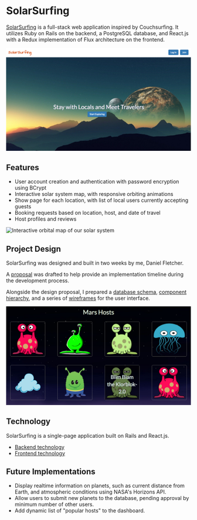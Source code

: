 # SolarSurfing

[SolarSurfing][solarsurfing] is a full-stack web application inspired by Couchsurfing. It utilizes Ruby on Rails on the backend, a PostgreSQL database, and React.js with a Redux implementation of Flux architecture on the frontend.

![Splash page][splash-photo]

## Features

+ User account creation and authentication with password encryption using BCrypt
+ Interactive solar system map, with responsive orbiting animations
+ Show page for each location, with list of local users currently accepting guests
+ Booking requests based on location, host, and date of travel
+ Host profiles and reviews

![Interactive orbital map of our solar system][orbital-map-gif]

## Project Design

SolarSurfing was designed and built in two weeks by me, Daniel Fletcher.

A [proposal][proposal] was drafted to help provide an implementation timeline during the development process.

Alongside the design proposal, I prepared a [database schema][schema], [component hierarchy][components], and a series of [wireframes][wireframes] for the user interface.

![Hosts available at a searchable location][hosts-photo]

## Technology

SolarSurfing is a single-page application built on Rails and React.js.

+ [Backend technology][backend]
+ [Frontend technology][frontend]

## Future Implementations

+ Display realtime information on planets, such as current distance from Earth, and atmospheric conditions using NASA's Horizons API.
+ Allow users to submit new planets to the database, pending approval by minimum number of other users.
+ Add dynamic list of "popular hosts" to the dashboard.


[solarsurfing]: https://solarsurfing.herokuapp.com
[proposal]: ./docs/README.md
[schema]: ./docs/schema.md
[components]: ./docs/component-hierarchy.md
[wireframes]: ./docs/wireframes
[backend]: ./docs/backend.md
[frontend]: ./docs/frontend.md
[splash-photo]: ./docs/screenshots/splash.png
[orbital-map-gif]: ./docs/screenshots/orbital_map1.gif
[hosts-photo]: ./docs/screenshots/hosts.png
[host-detail-photo]: ./docs/screenshots/host_detail.png
